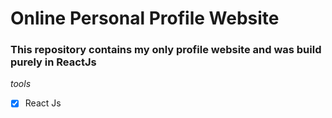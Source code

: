 # Online Personal Profile Website

### This repository contains my only profile website and was build purely in ReactJs

_tools_
- [x] React Js
